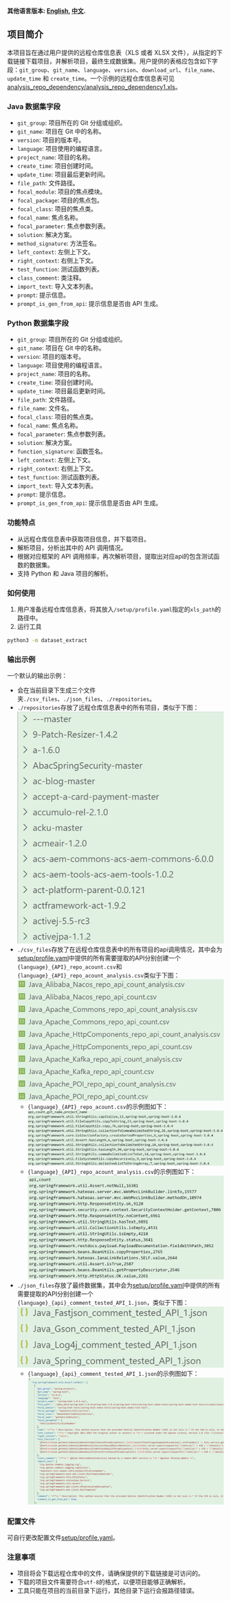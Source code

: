 **其他语言版本: [English](README.md), [中文](README_zh.md).**

## 项目简介

本项目旨在通过用户提供的远程仓库信息表（XLS 或者 XLSX 文件），从指定的下载链接下载项目，并解析项目，最终生成数据集。用户提供的表格应包含如下字段：`git_group`、`git_name`、`language`、`version`、`download_url`、`file_name`、`update_time` 和 `create_time`。一个示例的远程仓库信息表可见[analysis_repo_dependency/analysis_repo_dependency1.xls](analysis_repo_dependency/analysis_repo_dependency1.xls)。

### Java 数据集字段

- `git_group`: 项目所在的 Git 分组或组织。
- `git_name`: 项目在 Git 中的名称。
- `version`: 项目的版本号。
- `language`: 项目使用的编程语言。
- `project_name`: 项目的名称。
- `create_time`: 项目创建时间。
- `update_time`: 项目最后更新时间。
- `file_path`: 文件路径。
- `focal_module`: 项目的焦点模块。
- `focal_package`: 项目的焦点包。
- `focal_class`: 项目的焦点类。
- `focal_name`: 焦点名称。
- `focal_parameter`: 焦点参数列表。
- `solution`: 解决方案。
- `method_signature`: 方法签名。
- `left_context`: 左侧上下文。
- `right_context`: 右侧上下文。
- `test_function`: 测试函数列表。
- `class_comment`: 类注释。
- `import_text`: 导入文本列表。
- `prompt`: 提示信息。
- `prompt_is_gen_from_api`: 提示信息是否由 API 生成。

### Python 数据集字段

- `git_group`: 项目所在的 Git 分组或组织。
- `git_name`: 项目在 Git 中的名称。
- `version`: 项目的版本号。
- `language`: 项目使用的编程语言。
- `project_name`: 项目的名称。
- `create_time`: 项目创建时间。
- `update_time`: 项目最后更新时间。
- `file_path`: 文件路径。
- `file_name`: 文件名。
- `focal_class`: 项目的焦点类。
- `focal_name`: 焦点名称。
- `focal_parameter`: 焦点参数列表。
- `solution`: 解决方案。
- `function_signature`: 函数签名。
- `left_context`: 左侧上下文。
- `right_context`: 右侧上下文。
- `test_function`: 测试函数列表。
- `import_text`: 导入文本列表。
- `prompt`: 提示信息。
- `prompt_is_gen_from_api`: 提示信息是否由 API 生成。


### 功能特点

- 从远程仓库信息表中获取项目信息，并下载项目。
- 解析项目，分析出其中的 API 调用情况。
- 根据对应框架的 API 调用频率，再次解析项目，提取出对应api的包含测试函数的数据集。
- 支持 Python 和 Java 项目的解析。

### 如何使用

1. 用户准备远程仓库信息表，将其放入`/setup/profile.yaml`指定的`xls_path`的路径中。
2. 运行工具
```sh
python3 -m dataset_extract
```

### 输出示例

一个默认的输出示例：
- 会在当前目录下生成三个文件夹`./csv_files`、`./json_files`、`./repositories`。
- `./repositories`存放了远程仓库信息表中的所有项目，类似于下图：  
![/repositories示例](example/image0.png)
- `./csv_files`存放了在远程仓库信息表中的所有项目的api调用情况，其中会为[setup/profile.yaml](setup/profile.yaml)中提供的所有需要提取的API分别创建一个`{language}_{API}_repo_acount.csv`和`{language}_{API}_repo_acount_analysis.csv`类似于下图：  
![/csv_files示例](example/image1.png)
  - `{language}_{API}_repo_acount.csv`的示例图如下：  
  ![repo_acount示例](example/image2.png)
  - `{language}_{API}_repo_acount_analysis.csv`的示例图如下：  
  ![repo_acount_analysis示例](example/image3.png)
- `./json_files`存放了最终数据集，其中会为[setup/profile.yaml](setup/profile.yaml)中提供的所有需要提取的API分别创建一个`{language}_{api}_comment_tested_API_1.json`，类似于下图：  
![/json_files示例](example/image4.png)
  - `{language}_{api}_comment_tested_API_1.json`的示例图如下：  
  ![comment_tested_API示例](example/image5.png)

### 配置文件
可自行更改配置文件[setup/profile.yaml](setup/profile.yaml)。

### 注意事项

- 项目将会下载远程仓库中的文件，请确保提供的下载链接是可访问的。
- 下载的项目文件需要符合`utf-8`的格式，以便项目能够正确解析。
- 工具只能在项目的当前目录下运行，其他目录下运行会报路径错误。
